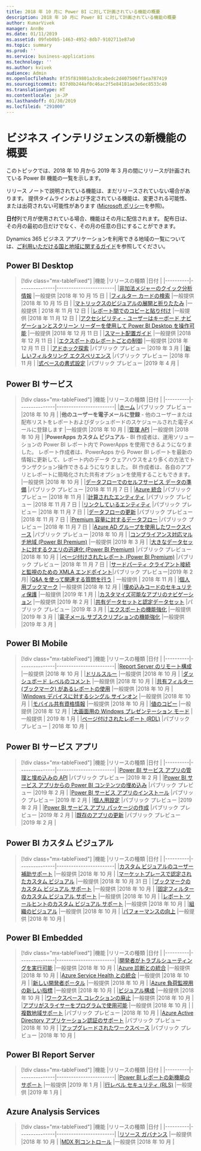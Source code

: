 ```yaml
---
title: 2018 年 10 月に Power BI に対して計画されている機能の概要
description: 2018 年 10 月に Power BI に対して計画されている機能の概要
author: KumarVivek
manager: AnnBe
ms.date: 01/11/2019
ms.assetid: 09feb0b5-1463-4952-8db7-9102711e87a0
ms.topic: summary
ms.prod: ''
ms.service: business-applications
ms.technology: ''
ms.author: kvivek
audience: Admin
ms.openlocfilehash: 8f35f819801a3c8cabedc2d407506ff1ea787419
ms.sourcegitcommit: 837d0b244af0c46ac2f5e84181ae3e6ec8533c40
ms.translationtype: HT
ms.contentlocale: ja-JP
ms.lasthandoff: 01/30/2019
ms.locfileid: "291000"
---
```

# <a name="summary-of-whats-new-in-business-intelligence"></a>ビジネス インテリジェンスの新機能の概要

このトピックでは、2018 年 10 月から 2019 年 3 月の間にリリースが計画されている Power BI 機能の一覧を示します。 

リリース ノートで説明されている機能は、まだリリースされていない場合があります。 提供タイムラインおよび予定されている機能は、変更される可能性、または出荷されない可能性があります ([Microsoft ポリシー](https://go.microsoft.com/fwlink/p/?linkid=2007332)を参照)。

**日付**列で月が使用されている場合、機能はその月に配信されます。 配布日は、その月の最初の日だけでなく、その月の任意の日にすることができます。
    
Dynamics 365 ビジネス アプリケーションを利用できる地域の一覧については、[ご利用いただける国と地域に関するガイド](https://aka.ms/dynamics_365_international_availability_deck)を参照してください。

## <a name="power-bi-desktop"></a>Power BI Desktop
> [!div class="mx-tableFixed"]
> |機能   |リリースの種類   |日付    |
> |----------|---------------|------------------------|
> |[非加法メジャーのクイック分析情報](power-bi-desktop/non-additive-measure-insights.md)   |一般提供   |2018 年 10 月 15 日    |
> |[フィルター カードの検索](power-bi-desktop/search-in-filter-cards.md)   |一般提供   |2018 年 10 月 15 日    |
> |[マトリックスのビジュアルの展開と折りたたみ](power-bi-desktop/expand-collapse-matrix.md)   |一般提供   | 2018 年 11 月 12 日    |
> |[レポート間でのコピーと貼り付け](power-bi-desktop/copy-paste-across-reports.md)   |一般提供   |2018 年 11 月 12 日    |
> |[アクセシビリティ - ユーザーはキーボード ナビゲーションとスクリーン リーダーを使用して Power BI Desktop を操作可能](power-bi-desktop/desktop-accessibility.md)   |一般提供   |2018 年 12 月 11 日    |
> |[スマート配置ガイド](power-bi-desktop/smart-alignment-guides.md)   |一般提供   |2018 年 12 月 11 日    |
> |[エクスポートのレポートごとの制御](power-bi-desktop/per-report-control-data-export.md)   |一般提供   |2018 年 12 月 11 日    |
> |[アドホック探索](power-bi-desktop/adhoc-exploration.md)   |パブリック プレビュー   |2019 年 3 月    |
> |[新しいフィルタリング エクスペリエンス](power-bi-desktop/new-filtering-experience.md)   |パブリック プレビュー   |2018 年 11 月    |
> |[式ベースの書式設定](power-bi-desktop/expression-based-formatting.md)   |パブリック プレビュー   |2019 年 4 月    |


## <a name="power-bi-service"></a>Power BI サービス
> [!div class="mx-tableFixed"]
> |機能   |リリースの種類   |日付    |
> |----------|---------------|------------------------|
> |[ホーム](power-bi-service/power-bi-home.md)   |パブリック プレビュー  |2018 年 10 月    |
> |**他のユーザーを電子メールに登録** - 他のユーザーまたは配布リストをレポートおよびダッシュボードのスケジュールされた電子メールに登録します   |一般提供   |2018 年 10 月    |
> |[管理 API](power-bi-service/admin-apis.md)   |一般提供   |2018 年 10 月    |
> |**PowerApps カスタム ビジュアル** - BI 作成者は、運用ソリューションの Power BI レポート内で PowerApps を使用できるようになりました。 レポート作成者は、PowerApps から Power BI レポートを最新の情報に更新して、レポート内のデータ ウェアハウスをより多くの方法でトランザクション操作できるようになりました。 BI 作成者は、各自のアプリとレポートに簡略化された共有オプションを使用することもできます。   |一般提供   |2018 年 10 月    |
> |[データフローでのセルフサービス データの準備](power-bi-service/self-service-data-prep-with-dataflows.md)   |パブリック プレビュー   |2018 年 11 月 7 日 |
> |[Azure 統合](power-bi-service/azure-integration.md)   |パブリック プレビュー   |2018 年 11 月    |
> |[計算されたエンティティ](power-bi-service/computed-entities.md)   |パブリック プレビュー   |2018 年 11 月 7 日    |
> |[リンクしているエンティティ](power-bi-service/linked-entities.md)   |パブリック プレビュー   |2018 年 11 月 7 日    |
> |[データフローの更新](power-bi-service/dataflow-refresh.md)   |パブリック プレビュー   |2018 年 11 月 7 日    |
> |[Premium 容量に対するデータフロー](power-bi-service/dataflows-on-premium-capacity.md)   |パブリック プレビュー   |2018 年 11 月 7 日    |
> |[Azure AD グループを使用したワークスペース](power-bi-service/workspaces-azure-ad-groups.md)   |パブリック プレビュー   |2018 年 10 月    |
> |[コンプライアンス対応マルチ地域 (Power BI Premium)](power-bi-service/premium-multi-geo-for-compliance.md)   |一般提供   |2019 年 3 月    |
> |[大きなデータセットに対するクエリの迅速化 (Power BI Premium)](power-bi-service/query-acceleration-large-datasets.md)   |パブリック プレビュー   |2018 年 10 月    |
> |[ページ付けされたレポート (Power BI Premium)](power-bi-service/rdl-reports.md)   |パブリック プレビュー   |2018 年 11 月 7 日    |
> |[サードパーティ クライアント接続と監視のための XMLA エンドポイント](power-bi-service/xmla-endpoint.md)|パブリック プレビュー|2019 年 2 月|
> |[Q&A を使って関連する質問を行う](power-bi-service/qna-follow-up.md)  | 一般提供 | 2018 年 11 月        |
> |[個人用ブックマーク](power-bi-service/personal-bookmarks.md)   |一般提供   |2018 年 12 月    |
> |[埋め込みコードのセキュリティ保護](power-bi-service/secure-embed.md)   |一般提供   |2019 年 1 月    |
> |[カスタマイズ可能なアプリのナビゲーション](power-bi-service/app-navigation.md)   |一般提供   |2019 年 2 月    |
> |[共有データセットと認定データセット](power-bi-service/shared-certified-datasets.md)   |パブリック プレビュー   |2019 年 3 月    |
> |[エクスポートの機能強化](power-bi-service/export-enhancements.md)   |一般提供   |2019 年 3 月   |
> |[電子メール サブスクリプションの機能強化](power-bi-service/subscription-enhancements.md)   |一般提供   |2019 年 3 月    |

## <a name="power-bi-mobile"></a>Power BI Mobile
> [!div class="mx-tableFixed"]
> |機能   |リリースの種類   |日付    |
> |----------|---------------|------------------------|
> |[Report Server のリモート構成](power-bi-mobile/sql-server-reporting-services-remote-configuration.md)   |一般提供   |2018 年 10 月    |
> |[ドリルスルー](power-bi-mobile/drill-through.md)   |一般提供   |2018 年 10 月    |
> |[ダッシュボード レベルのコメント](power-bi-mobile/dashboard-commenting.md)   |一般提供   |2018 年 10 月    |
> |[共有フィルター (ブックマーク) があるレポートの使用](power-bi-mobile/sharing-consuming-report-bookmarks.md)   |一般提供   |2018 年 10 月    |
> |[Windows デバイスに対するシングル サインオン](power-bi-mobile/single-sign-windows-apps.md)   |一般提供   |2018 年 10 月    |
> |[モバイル共有資格情報](power-bi-mobile/shared-credentials.md)   |一般提供   |2018 年 10 月    |
> |[値のコピー](power-bi-mobile/copy-values.md)    |一般提供   |2018 年 12 月    |
> |[大画面用の Windows プレゼンテーション モード](power-bi-mobile/optimizing-windows-large-screen-devices.md)    | 一般提供   | 2019 年 1 月    |
> |[ページ付けされたレポート (RDL)](power-bi-mobile/power-bi-paginated-reports.md)    |パブリック プレビュー   | 2018 年 10 月    |

## <a name="power-bi-service-apps"></a>Power BI サービス アプリ
> [!div class="mx-tableFixed"]
> |機能   |リリースの種類   |日付    |
> |----------|---------------|------------------------|
> |[Power BI サービス アプリの管理と埋め込みの API](power-bi-apps/apis-manage-embed-power-bi-apps.md)   |パブリック プレビュー   |2019 年 2 月    |
> |[Power BI サービス アプリからの Power BI コンテンツの埋め込み](power-bi-apps/embedding-power-bi-content-power-bi-apps.md)   |パブリック プレビュー   |2019 年 2 月    |
> |[Power BI サービス アプリのインストール](power-bi-apps/installing-power-bi-apps.md)   |パブリック プレビュー   |2019 年 2 月    |
> |[個人用設定](power-bi-apps/personalization.md)   |パブリック プレビュー   |2019 年 2 月    |
> |[Power BI サービス アプリ パッケージの作成](power-bi-apps/create-app-package.md)   |パブリック プレビュー   |2019 年 2 月    |
> |[既存のアプリの更新](power-bi-apps/update-existing-app.md)   |パブリック プレビュー   |2019 年 2 月    |


## <a name="power-bi-custom-visuals"></a>Power BI カスタム ビジュアル
> [!div class="mx-tableFixed"]
> |機能   |リリースの種類   |日付    |
> |----------|---------------|------------------------|
> |[カスタム ビジュアルのユーザー補助サポート](power-bi-custom-visuals/accessibility-support-custom-visuals.md)   |一般提供   |2018 年 10 月    |
> |[マーケットプレースで認定されたカスタム ビジュアル](power-bi-custom-visuals/certified-custom-visuals-marketplace.md)   |一般提供   |2018 年 10 月 31 日    |
> |[ブックマークのカスタム ビジュアル サポート](power-bi-custom-visuals/custom-visual-support-bookmarks.md)   |一般提供   |2018 年 10 月    |
> |[固定フィルターのカスタム ビジュアル サポート](power-bi-custom-visuals/custom-visual-support-persistent-filters.md)   |一般提供   |2018 年 10 月    |
> |[レポート ツールヒントのカスタム ビジュアル サポート](power-bi-custom-visuals/custom-visual-support-report-tooltips.md)   |一般提供   |2018 年 10 月    |
> |[組織のビジュアル](power-bi-custom-visuals/organization-visuals.md)   |一般提供   |2018 年 10 月    |
> |[パフォーマンスの向上](power-bi-custom-visuals/performance-improvements.md)   |一般提供   |2018 年 10 月    |


## <a name="power-bi-embedded"></a>Power BI Embedded
> [!div class="mx-tableFixed"]
> |機能   |リリースの種類   |日付    |
> |----------|---------------|------------------------|
> |[開発者がトラブルシューティングを実行可能](power-bi-embedded/enable-developers-troubleshoot.md)   |一般提供   |2018 年 10 月    |
> |[Azure 診断との統合](power-bi-embedded/integration-azure-diagnostics.md)   |一般提供   |2018 年 10 月    |
> |[Azure Service Health との統合](power-bi-embedded/integration-azure-service-health.md)   |一般提供   |2018 年 10 月    |
> |[新しい開発者ポータル](power-bi-embedded/new-developer-portal.md)   |一般提供   |2018 年 10 月    |
> |[Azure 負荷監視用の新しい指標](power-bi-embedded/new-metrics-azure-load-monitoring.md)   |一般提供   |2018 年 10 月    |
> |[ビジュアル構成](power-bi-embedded/visual-configuration.md)   |一般提供   |2018 年 10 月    |
> |[ワークスペース コレクションの廃止](power-bi-embedded/workspace-collection-deprecation.md)   |一般提供   |2018 年 10 月    |
> |[アプリがスライサーをプログラムで使用可能](power-bi-embedded/enable-application-programmatically-use-slicers.md)   |一般提供   |2018 年 10 月    |
> |[複数地域サポート](power-bi-embedded/multi-region-support.md)   |パブリック プレビュー   |2018 年 10 月    |
> |[Azure Active Directory アプリケーション認証のサポート](power-bi-embedded/supporting-azure-active-directory-application-authentication.md)   |パブリック プレビュー   |2018 年 10 月    |
> |[アップグレードされたワークスペース](power-bi-embedded/workspace-v2.md)   |パブリック プレビュー   |2018 年 10 月    |


## <a name="power-bi-report-server"></a>Power BI Report Server
> [!div class="mx-tableFixed"]
> |機能   |リリースの種類   |日付    |
> |----------|---------------|------------------------|
> |[Power BI レポートの新機能のサポート](power-bi-report-server/index.md)   |一般提供        |2019 年 1 月    |
> |[行レベル セキュリティ (RLS)](power-bi-report-server/index.md)   |一般提供         |2019 年 1 月   |
>

## <a name="azure-analysis-services"></a>Azure Analysis Services
> [!div class="mx-tableFixed"]
> |機能   |リリースの種類   |日付    |
> |----------|---------------|------------------------|
> |[リソース ガバナンス](azure-analysis-services/index.md)   |一般提供   |2018 年 10 月    |
> |[MDX 列コントロール](azure-analysis-services/index.md)   |一般提供   |2018 年 10 月    |
